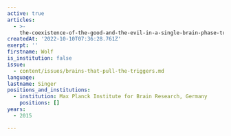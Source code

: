 ```yaml
---
active: true
articles:
  - >-
    the-coexistence-of-the-good-and-the-evil-in-a-single-brain-phase-transitions-in-a-non-linear-dynamical-system
createdAt: '2022-10-10T07:36:28.761Z'
exerpt: ''
firstname: Wolf
is_institution: false
issue:
  - content/issues/brains-that-pull-the-triggers.md
language:
lastname: Singer
positions_and_institutions: 
  - institution: Max Planck Institute for Brain Research, Germany
    positions: []
years:
  - 2015

---
```

